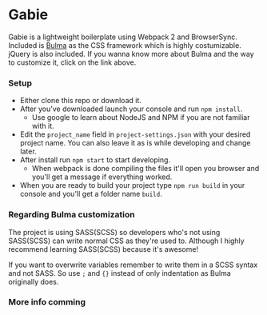 # Gabie

Gabie is a lightweight boilerplate using Webpack 2 and BrowserSync.
Included is [Bulma](http://bulma.io/) as the CSS framework which is highly costumizable. jQuery is also included.
If you wanna know more about Bulma and the way to customize it, click on the link above.

### Setup
* Either clone this repo or download it.
* After you've downloaded launch your console and run `npm install`.
    * Use google to learn about NodeJS and NPM if you are not familiar with it.
* Edit the `project_name` field in `project-settings.json` with your desired project name. You can also leave it as is while developing and change later.
* After install run `npm start` to start developing. 
    * When webpack is done compiling the files it'll open you browser and you'll get a message if everything worked.
* When you are ready to build your project type `npm run build` in your console and you'll get a folder name `build`.

### Regarding Bulma customization
The project is using SASS(SCSS) so developers who's not using SASS(SCSS) can write normal CSS as they're used to. Although I highly recommend learning SASS(SCSS) because it's awesome!

If you want to overwrite variables remember to write them in a SCSS syntax and not SASS. So use `;` and `{}` instead of only indentation as Bulma originally does.

### More info comming